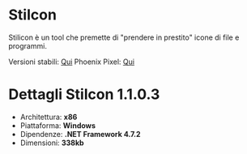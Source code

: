 # Stilcon
Stilicon è un tool che premette di "prendere in prestito" icone di file e programmi.

Versioni stabili: [Qui](https://github.com/phoenixpixel-it/Stilcon/releases)
Phoenix Pixel: [Qui](https://github.com/phoenixpixel-it)

# Dettagli Stilcon 1.1.0.3
- Architettura: **x86**
- Piattaforma: **Windows**
- Dipendenze: **.NET Framework 4.7.2**
- Dimensioni: **338kb**
